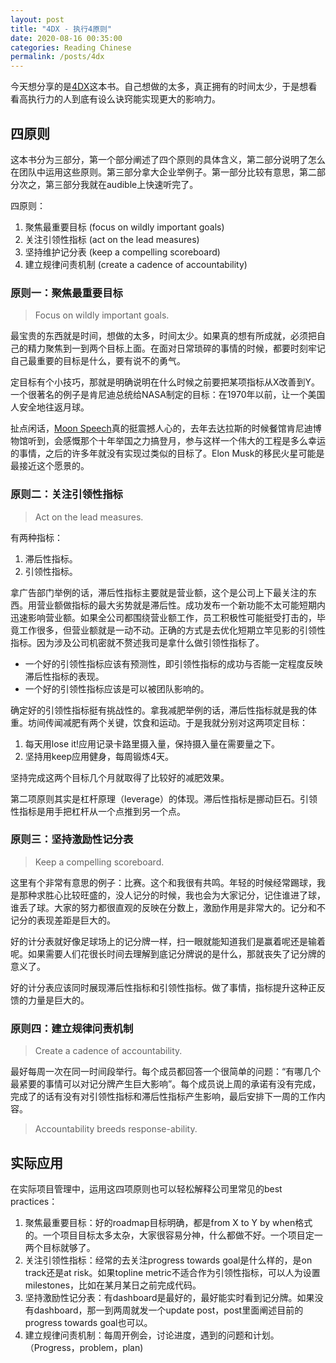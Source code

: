```yaml
---
layout: post
title: "4DX - 执行4原则"
date: 2020-08-16 00:35:00
categories: Reading Chinese
permalink: /posts/4dx
---
```


今天想分享的是[4DX](https://www.amazon.com/Disciplines-Execution-Achieving-Wildly-Important/dp/1491517751)这本书。自己想做的太多，真正拥有的时间太少，于是想看看高执行力的人到底有设么诀窍能实现更大的影响力。

## 四原则

这本书分为三部分，第一个部分阐述了四个原则的具体含义，第二部分说明了怎么在团队中运用这些原则。第三部分拿大企业举例子。第一部分比较有意思，第二部分次之，第三部分我就在audible上快速听完了。

四原则：

1. 聚焦最重要目标 (focus on wildly important goals)
2. 关注引领性指标 (act on the lead measures)
3. 坚持维护记分表 (keep a compelling scoreboard)
4. 建立规律问责机制 (create a cadence of accountability)

### 原则一：聚焦最重要目标

> Focus on wildly important goals.

最宝贵的东西就是时间，想做的太多，时间太少。如果真的想有所成就，必须把自己的精力聚焦到一到两个目标上面。在面对日常琐碎的事情的时候，都要时刻牢记自己最重要的目标是什么，要有说不的勇气。

定目标有个小技巧，那就是明确说明在什么时候之前要把某项指标从X改善到Y。一个很著名的例子是肯尼迪总统给NASA制定的目标：在1970年以前，让一个美国人安全地往返月球。

扯点闲话，[Moon Speech](https://en.wikipedia.org/wiki/We_choose_to_go_to_the_Moon)真的挺震撼人心的，去年去达拉斯的时候餐馆肯尼迪博物馆听到，会感慨那个十年举国之力搞登月，参与这样一个伟大的工程是多么幸运的事情，之后的许多年就没有实现过类似的目标了。Elon Musk的移民火星可能是最接近这个愿景的。

### 原则二：关注引领性指标

> Act on the lead measures.

有两种指标：

1. 滞后性指标。
2. 引领性指标。

拿广告部门举例的话，滞后性指标主要就是营业额，这个是公司上下最关注的东西。用营业额做指标的最大劣势就是滞后性。成功发布一个新功能不太可能短期内迅速影响营业额。如果全公司都围绕营业额工作，员工积极性可能挺受打击的，毕竟工作很多，但营业额就是一动不动。正确的方式是去优化短期立竿见影的引领性指标。因为涉及公司机密就不赘述我司是拿什么做引领性指标了。

- 一个好的引领性指标应该有预测性，即引领性指标的成功与否能一定程度反映滞后性指标的表现。
- 一个好的引领性指标应该是可以被团队影响的。

确定好的引领性指标挺有挑战性的。拿我减肥举例的话，滞后性指标就是我的体重。坊间传闻减肥有两个关键，饮食和运动。于是我就分别对这两项定目标：

1. 每天用lose it!应用记录卡路里摄入量，保持摄入量在需要量之下。
2. 坚持用keep应用健身，每周锻炼4天。

坚持完成这两个目标几个月就取得了比较好的减肥效果。

第二项原则其实是杠杆原理（leverage）的体现。滞后性指标是挪动巨石。引领性指标是用手把杠杆从一个点推到另一个点。

### 原则三：坚持激励性记分表

> Keep a compelling scoreboard.

这里有个非常有意思的例子：比赛。这个和我很有共鸣。年轻的时候经常踢球，我是那种求胜心比较旺盛的，没人记分的时候，我也会为大家记分，记住谁进了球，谁丢了球。大家的努力都很直观的反映在分数上，激励作用是非常大的。记分和不记分的表现差距是巨大的。

好的计分表就好像足球场上的记分牌一样，扫一眼就能知道我们是赢着呢还是输着呢。如果需要人们花很长时间去理解到底记分牌说的是什么，那就丧失了记分牌的意义了。

好的计分表应该同时展现滞后性指标和引领性指标。做了事情，指标提升这种正反馈的力量是巨大的。

### 原则四：建立规律问责机制

> Create a cadence of accountability.

最好每周一次在同一时间段举行。每个成员都回答一个很简单的问题：“有哪几个最紧要的事情可以对记分牌产生巨大影响”。每个成员说上周的承诺有没有完成，完成了的话有没有对引领性指标和滞后性指标产生影响，最后安排下一周的工作内容。

> Accountability breeds response-ability.

## 实际应用

在实际项目管理中，运用这四项原则也可以轻松解释公司里常见的best practices：

1. 聚焦最重要目标：好的roadmap目标明确，都是from X to Y by when格式的。一个项目目标太多太杂，大家很容易分神，什么都做不好。一个项目定一两个目标就够了。
2. 关注引领性指标：经常的去关注progress towards goal是什么样的，是on track还是at risk。如果topline metric不适合作为引领性指标，可以人为设置milestones，比如在某月某日之前完成代码。
3. 坚持激励性记分表：有dashboard是最好的，最好能实时看到记分牌。如果没有dashboard，那一到两周就发一个update post，post里面阐述目前的progress towards goal也可以。
4. 建立规律问责机制：每周开例会，讨论进度，遇到的问题和计划。（Progress，problem，plan)